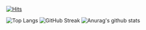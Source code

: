 [![Hits](https://hits.seeyoufarm.com/api/count/incr/badge.svg?url=https%3A%2F%2Fgrey920.github.io&count_bg=%238A779C&title_bg=%233F4145&icon=&icon_color=%23E7E7E7&title=hits&edge_flat=false)](https://hits.seeyoufarm.com)


![Top Langs](https://github-readme-stats.vercel.app/api/top-langs/?username=divinity6&layout=compact&theme=transparent)
![GitHub Streak](https://github-readme-streak-stats.herokuapp.com/?user=divinity6&theme=tokyonight)
![Anurag's github stats](https://github-readme-stats.vercel.app/api?username=divinity6&show_icons=true&theme=radical)

<!--
### Hi there 👋
**divinity6/divinity6** is a ✨ _special_ ✨ repository because its `README.md` (this file) appears on your GitHub profile.

Here are some ideas to get you started:

- 🔭 I’m currently working on ...
- 🌱 I’m currently learning ...
- 👯 I’m looking to collaborate on ...
- 🤔 I’m looking for help with ...
- 💬 Ask me about ...
- 📫 How to reach me: ...
- 😄 Pronouns: ...
- ⚡ Fun fact: ...
-->
